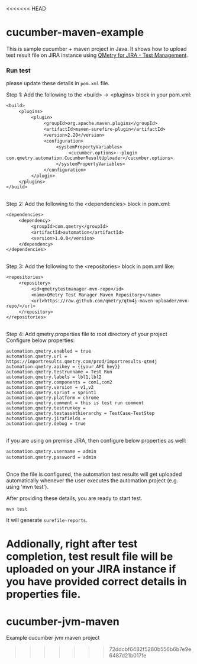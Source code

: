 <<<<<<< HEAD
# cucumber-maven-example
This is sample cucumber + maven  project in Java. It shows how to upload test result file on JIRA instance using [QMetry for JIRA - Test Management](https://marketplace.atlassian.com/plugins/com.infostretch.QmetryTestManager/cloud/overview).  


### Run test

please update these details in `pom.xml` file. 

<div id="automationFramework" class="border-top m-t-10 p-t-10"><div class="m-t-sm">
    <label class="bold">Step 1: Add the following to the &lt;build&gt; -&gt; &lt;plugins&gt; block in your
				pom.xml:</label> 
    <pre class="code-block"><code>&lt;build&gt;</code>
	<code>&lt;plugins&gt;</code>
		<code>&lt;plugin&gt;</code>
			<code>&lt;groupId&gt;org.apache.maven.plugins&lt;/groupId&gt;</code>
			<code>&lt;artifactId&gt;maven-surefire-plugin&lt;/artifactId&gt;</code>
			<code>&lt;version&gt;2.20&lt;/version&gt;</code>
			<code>&lt;configuration&gt;</code>
			    <code>&lt;systemPropertyVariables&gt;</code>
					<code>&lt;cucumber.options&gt;--plugin com.qmetry.automation.CucumberResultUploader&lt;/cucumber.options&gt;</code>
				<code>&lt;/systemPropertyVariables&gt;</code>
			<code>&lt;/configuration&gt;</code>
		<code>&lt;/plugin&gt;</code>
	<code>&lt;/plugins&gt;</code>
<code>&lt;/build&gt;</code>
	</pre>   
    
</div>

<div class="m-t-sm">
    <label class="bold">Step 2: Add the following to the &lt;dependencies&gt; block in pom.xml:</label>
    <pre class="code-block"><code>&lt;dependencies&gt;</code>
    <code>&lt;dependency&gt;</code>
        <code>&lt;groupId&gt;com.qmetry&lt;/groupId&gt;</code>
        <code>&lt;artifactId&gt;automation&lt;/artifactId&gt;</code>
        <code>&lt;version&gt;1.0.0&lt;/version&gt;</code>
    <code>&lt;/dependency&gt;</code>
<code>&lt;/dependencies&gt;</code>
	</pre>
</div>

<div class="m-t-sm">
    <label class="bold">Step 3: Add the following to the &lt;repositories&gt; block in pom.xml like:</label>
    <pre class="code-block"><code>&lt;repositories&gt;</code>
	<code>&lt;repository&gt;</code>
		<code>&lt;id&gt;qmetrytestmanager-mvn-repo&lt;/id&gt;</code>
		<code>&lt;name&gt;QMetry Test Manager Maven Repository&lt;/name&gt;</code>
		<code>&lt;url&gt;https://raw.github.com/qmetry/qtm4j-maven-uploader/mvn-repo/&lt;/url&gt;</code>
	<code>&lt;/repository&gt;</code>
<code>&lt;/repositories&gt;</code>
	</pre>
</div>


<div class="m-t-sm">
    <label class="bold">Step 4: Add qmetry.properties file to root directory of your project</label>
</div>
<div class="m-t-sm">
	<label>Configure below properties:</label>
    <pre class="select-block code-block"><code>automation.qmetry.enabled = true</code>
<code>automation.qmetry.url = https://importresults.qmetry.com/prod/importresults-qtm4j</code>
<code>automation.qmetry.apikey = {{your API key}}</code>
<code>automation.qmetry.testrunname = Test Run</code>
<code>automation.qmetry.labels = lbl1,lbl2</code>
<code>automation.qmetry.components = com1,com2</code>
<code>automation.qmetry.version = v1,v2</code>
<code>automation.qmetry.sprint = sprint1</code>
<code>automation.qmetry.platform = chrome</code>
<code>automation.qmetry.comment = this is test run comment</code>
<code>automation.qmetry.testrunkey = </code>
<code>automation.qmetry.testassethierarchy = TestCase-TestStep</code>
<code>automation.qmetry.jirafields = </code>
<code>automation.qmetry.debug = true</code>
	</pre>
</div>

<div class="m-t-sm">
    <label>if you are using on premise JIRA, then configure below properties as well:</label>
    <pre class="select-block code-block"><code>automation.qmetry.username = admin</code>
<code>automation.qmetry.password = admin</code>	
	</pre>
    <label>Once the file is configured, the automation test results will get uploaded automatically whenever the user executes the automation project (e.g. using 'mvn test').</label>
</div></div>

After providing these details, you are ready to start test.

```
mvn test
```

It will generate `surefile-reports`. 

Addionally, right after test completion, test result file will be uploaded on your JIRA instance if you have provided correct details in properties file. 
=======
# cucumber-jvm-maven
Example cucumber jvm maven project
>>>>>>> 72ddcbf6482f5280b556b6b7e9e6487d21b017fe
